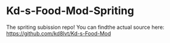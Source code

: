 # Kd-s-Food-Mod-Spriting
The spriting subission repo! You can findthe actual source here: https://github.com/kd8lvt/Kd-s-Food-Mod

